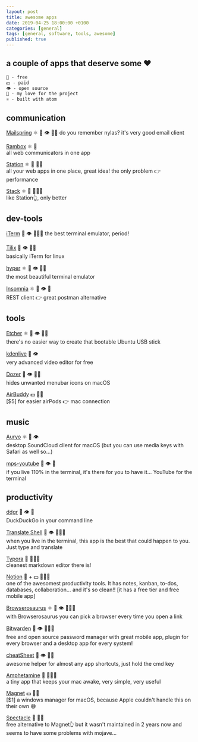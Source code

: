 ```yaml
---
layout: post
title: awesome apps
date: 2019-04-25 18:00:00 +0100
categories: [general]
tags: [general, software, tools, awesome]
published: true
---
```


## a couple of apps that deserve some ❤️

```markdown
🙌 - free
💵 - paid
👁 - open source
💜 - my love for the project
⚛︎ - built with atom
```

## communication

[Mailspring](https://github.com/Foundry376/Mailspring)  ⚛︎  🙌  👁   💜💜 
do you remember nylas? it's very good email client

[Rambox](http://rambox.pro/)  ⚛︎  🙌  
all web communicators in one app

[Station](https://getstation.com/)  ⚛︎  🙌  💜💜  
all your web apps in one place, great idea! the only problem 👉 performance

[Stack](https://getstack.app)  ⚛︎  🙌  💜💜💜  
like Station👆, only better

## dev-tools

[iTerm](https://iterm2.com/)  🙌  👁  💜💜💜
the best terminal emulator, period!

[Tilix](https://gnunn1.github.io/tilix-web/)   🙌  👁  💜💜  
basically iTerm for linux

[hyper](https://github.com/zeit/hyper)  ⚛︎  🙌  👁  💜💜  
the most beautiful terminal emulator 

[Insomnia](https://insomnia.rest)  ⚛︎  🙌  👁  💜  
REST client 👉 great postman alternative

## tools

[Etcher](https://github.com/resin-io/etcher/)  ⚛︎  🙌  👁  💜💜  
there's no easier way to create that bootable Ubuntu USB stick

[kdenlive](https://kdenlive.org/features/)  🙌  👁  
very advanced video editor for free

[Dozer](https://github.com/Mortennn/Dozer)  🙌  👁  💜💜  
hides unwanted menubar icons on macOS

[AirBuddy](https://gumroad.com/l/airbuddy)  💵  💜💜  
[$5] for easier airPods 👉 mac connection

## music

[Auryo](http://auryo.com/) ⚛︎  🙌  👁  
desktop SoundCloud client for macOS (but you can use media keys with Safari as well so...)


[mps-youtube](https://github.com/mps-youtube/mps-youtube)  🙌  👁  💜  
if you live 110% in the terminal, it's there for you to have it... YouTube for the terminal

## productivity

[ddgr](https://github.com/jarun/ddgr)  🙌  👁  💜  
DuckDuckGo in your command line

[Translate Shell](https://github.com/soimort/translate-shell)  🙌  👁  💜💜💜  
when you live in the terminal, this app is the best that could happen to you. Just type and translate

[Typora](https://typora.io/)  🙌  💜💜💜  
cleanest markdown editor there is!

[Notion](https://www.notion.so)  🙌 + 💵  💜💜💜  
one of the awesomest productivity tools. It has notes, kanban, to-dos, databases, collaboration... and it's so clean!!  [it has a free tier and free mobile app]

[Browserosaurus](https://github.com/will-stone/browserosaurus)  ⚛︎  🙌  👁  💜💜💜  
with Browserosaurus you can pick a browser every time you open a link

[Bitwarden](https://bitwarden.com/)  🙌  👁  💜💜💜  
free and open source password manager with great mobile app, plugin for every browser and a desktop app for every system!

[cheatSheet](https://www.cheatsheetapp.com/CheatSheet/)  🙌  👁  💜💜  
awesome helper for almost any app shortcuts, just hold the cmd key

[Amphetamine](https://itunes.apple.com/us/app/amphetamine/id937984704)  🙌  💜💜💜  
a tiny app that keeps your mac awake, very simple, very useful 

[Magnet](https://itunes.apple.com/us/app/magnet/id441258766)  💵  💜💜  
[$1] a windows manager for macOS, because Apple couldn't handle this on their own 😅

[Spectacle](https://github.com/eczarny/spectacle#keyboard-shortcuts) 🙌  💜💜  
free alternative to Magnet👆 but it wasn't maintained in 2 years now and seems to have some problems with mojave...